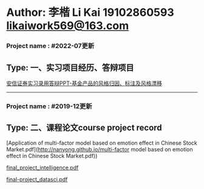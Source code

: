 # Author: 李楷 Li Kai 19102860593 likaiwork569@163.com

### Project name : #2022-07更新
## Type: 一、实习项目经历、答辩项目

[安信证券实习录用答辩PPT-基金产品的风格归因、标注及风格漂移](http://nanyong.github.io/李楷面试答辩报告：课题一.pdf)

---

### Project name : #2019-12更新
## Type: 二、课程论文course project record


[Application of multi-factor model based on emotion effect in Chinese Stock Market.pdf](http://nanyong.github.io/multi-factor model based on emotion effect in Chinese Stock Market.pdf))

[final_project_intelligence.pdf](http://nanyong.github.io/final_project.pdf)

[final-project_datasci.pdf](http://nanyong.github.io/final-project_datasci.pdf)
